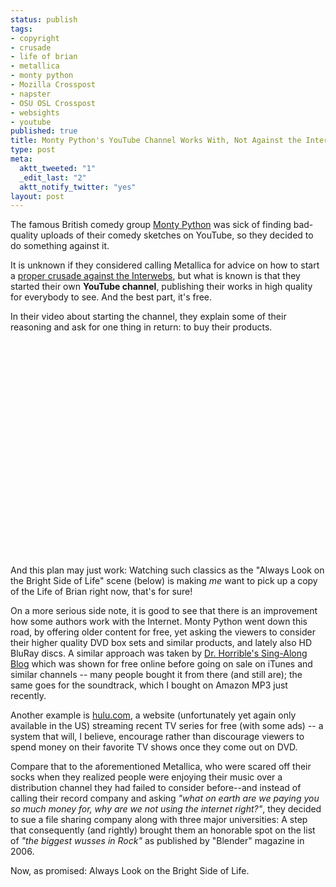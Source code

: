 ```yaml
--- 
status: publish
tags: 
- copyright
- crusade
- life of brian
- metallica
- monty python
- Mozilla Crosspost
- napster
- OSU OSL Crosspost
- websights
- youtube
published: true
title: Monty Python's YouTube Channel Works With, Not Against the Intertubes
type: post
meta: 
  aktt_tweeted: "1"
  _edit_last: "2"
  aktt_notify_twitter: "yes"
layout: post
---
```

The famous British comedy group <a href="http://en.wikipedia.org/wiki/Monty_Python">Monty Python</a> was sick of finding bad-quality uploads of their comedy sketches on YouTube, so they decided to do something against it.

It is unknown if they considered calling Metallica for advice on how to start a <a href="http://en.wikipedia.org/wiki/Metallica#Napster_controversy">proper crusade against the Interwebs</a>, but what is known is that they started their own <strong>YouTube channel</strong>, publishing their works in high quality for everybody to see. And the best part, it's free.

In their video about starting the channel, they explain some of their reasoning and ask for one thing in return: to buy their products.

<object width="425" height="344"><param name="movie" value="http://www.youtube.com/v/OGqX-tkDXEk&hl=en&fs=1"></param><param name="allowFullScreen" value="true"></param><param name="allowscriptaccess" value="always"></param><embed src="http://www.youtube.com/v/OGqX-tkDXEk&hl=en&fs=1" type="application/x-shockwave-flash" allowscriptaccess="always" allowfullscreen="true" width="425" height="344"></embed></object>

And this plan may just work: Watching such classics as the "Always Look on the Bright Side of Life" scene (below) is making <em>me</em> want to pick up a copy of the Life of Brian right now, that's for sure!

On a more serious side note, it is good to see that there is an improvement how some authors work with the Internet. Monty Python went down this road, by offering older content for free, yet asking the viewers to consider their higher quality DVD box sets and similar products, and lately also HD BluRay discs. A similar approach was taken by <a href="http://drhorrible.com/">Dr. Horrible's Sing-Along Blog</a> which was shown for free online before going on sale on iTunes and similar channels -- many people bought it from there (and still are); the same goes for the soundtrack, which I bought on Amazon MP3 just recently.

Another example is <a href="http://hulu.com">hulu.com</a>, a website (unfortunately yet again only available in the US) streaming recent TV series for free (with some ads) -- a system that will, I believe, encourage rather than discourage viewers to spend money on their favorite TV shows once they come out on DVD.

Compare that to the aforementioned Metallica, who were scared off their socks when they realized people were enjoying their music over a distribution channel they had failed to consider before--and instead of calling their record company and asking <em>"what on earth are we paying you so much money for, why are we not using the internet right?"</em>, they decided to sue a file sharing company along with three major universities: A step that consequently (and rightly) brought them an honorable spot on the list of <em>"the biggest wusses in Rock"</em> as published by "Blender" magazine in 2006.

Now, as promised: Always Look on the Bright Side of Life.

<object width="425" height="344"><param name="movie" value="http://www.youtube.com/v/WlBiLNN1NhQ&hl=en&fs=1"></param><param name="allowFullScreen" value="true"></param><param name="allowscriptaccess" value="always"></param><embed src="http://www.youtube.com/v/WlBiLNN1NhQ&hl=en&fs=1" type="application/x-shockwave-flash" allowscriptaccess="always" allowfullscreen="true" width="425" height="344"></embed></object>
